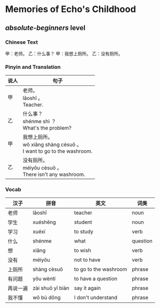 # Memories of Echo's Childhood
## *absolute-beginners* level

### Chinese Text
甲：老师。
乙：什么事？
甲：我想上厕所。
乙：没有厕所。

### Pinyin and Translation
|说人|句子|
|----|----|
|甲|老师。<br />lǎoshī 。<br />Teacher.|
|乙|什么事？<br />shénme shì ？<br />What's the problem?|
|甲|我想上厕所。<br />wǒ xiǎng shàng cèsuǒ 。<br />I want to go to the washroom.|
|乙|没有厕所。<br />méiyǒu cèsuǒ 。<br />There isn't any washroom.|
### Vocab
|汉子|拼音|英文|词类|
|----|----|----|----|
|老师|lǎoshī|teacher|noun|
|学生|xuéshēng|student|noun|
|学习|xuéxí|to study|verb|
|什么|shénme|what|question|
|想|xiǎng|to wish|verb|
|没有|méiyǒu|not to have|verb|
|上厕所|shàng cèsuǒ|to go to the washroom|phrase|
|有问题|yǒu wèntí|to have a question|phrase|
|再说一遍|zài shuō yī biàn|say it again|phrase|
|我不懂|wǒ bù dǒng|I don't understand|phrase|